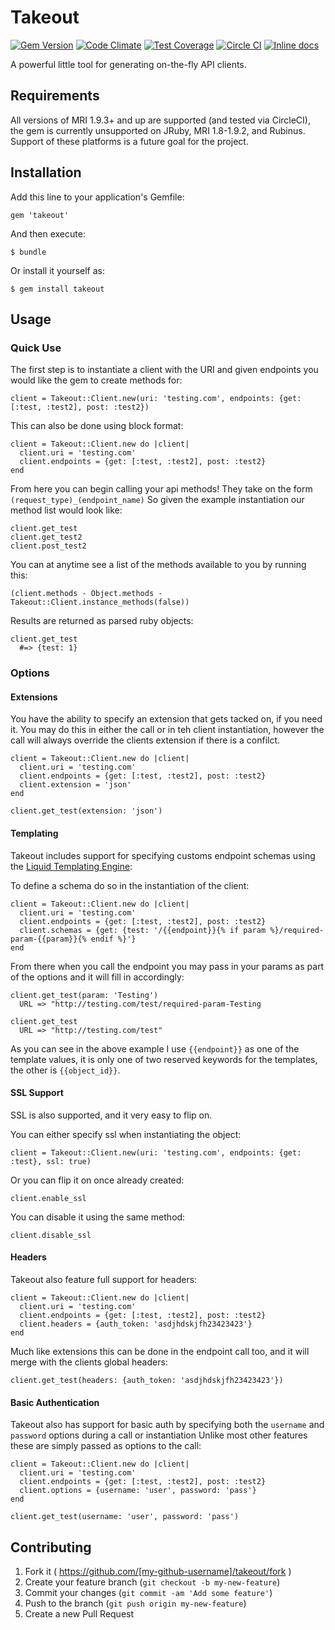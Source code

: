 # Takeout
[![Gem Version](https://badge.fury.io/rb/takeout.svg)](http://badge.fury.io/rb/takeout) [![Code Climate](https://codeclimate.com/github/kylegrantlucas/takeout/badges/gpa.svg)](https://codeclimate.com/github/kylegrantlucas/takeout) [![Test Coverage](https://codeclimate.com/github/kylegrantlucas/takeout/badges/coverage.svg)](https://codeclimate.com/github/kylegrantlucas/takeout/coverage) [![Circle CI](https://circleci.com/gh/kylegrantlucas/takeout/tree/master.svg?style=shield)](https://circleci.com/gh/kylegrantlucas/takeout/tree/master) [![Inline docs](http://inch-ci.org/github/kylegrantlucas/takeout.svg?branch=master&style=shields)](http://inch-ci.org/github/kylegrantlucas/takeout)

A powerful little tool for generating on-the-fly API clients.

## Requirements

All versions of MRI 1.9.3+ and up are supported (and tested via CircleCI), the gem is currently unsupported on JRuby, MRI 1.8-1.9.2, and Rubinus.
Support of these platforms is a future goal for the project.

## Installation

Add this line to your application's Gemfile:

    gem 'takeout'

And then execute:

    $ bundle

Or install it yourself as:

    $ gem install takeout

## Usage

### Quick Use

The first step is to instantiate a client with the URI and given endpoints you would like the gem to create methods for:

    client = Takeout::Client.new(uri: 'testing.com', endpoints: {get: [:test, :test2], post: :test2})

This can also be done using block format:
   
    client = Takeout::Client.new do |client|
      client.uri = 'testing.com'
      client.endpoints = {get: [:test, :test2], post: :test2}
    end
    
From here you can begin calling your api methods! They take on the form ```(request_type)_(endpoint_name)```
So given the example instantiation our method list would look like:

    client.get_test
    client.get_test2
    client.post_test2
    
You can at anytime see a list of the methods available to you by running this:

    (client.methods - Object.methods - Takeout::Client.instance_methods(false))
    
Results are returned as parsed ruby objects:

    client.get_test
      #=> {test: 1}
      
### Options
#### Extensions

You have the ability to specify an extension that gets tacked on, if you need it.
You may do this in either the call or in teh client instantiation, however the call will always override the clients extension if there is a confilct.

    client = Takeout::Client.new do |client|
      client.uri = 'testing.com'
      client.endpoints = {get: [:test, :test2], post: :test2}
      client.extension = 'json'
    end
    
    client.get_test(extension: 'json')
    
#### Templating

Takeout includes support for specifying customs endpoint schemas using the [Liquid Templating Engine](http://liquidmarkup.org):
    
To define a schema do so in the instantiation of the client:

    client = Takeout::Client.new do |client|
      client.uri = 'testing.com'
      client.endpoints = {get: [:test, :test2], post: :test2}
      client.schemas = {get: {test: '/{{endpoint}}{% if param %}/required-param-{{param}}{% endif %}'}
    end
    
From there when you call the endpoint you may pass in your params as part of the options and it will fill in accordingly:

    client.get_test(param: 'Testing')
      URL => "http://testing.com/test/required-param-Testing
        
    client.get_test
      URL => "http://testing.com/test"
        
As you can see in the above example I use ```{{endpoint}}``` as one of the template values, it is only one of two reserved keywords for the templates, the other is ```{{object_id}}```.

#### SSL Support

SSL is also supported, and it very easy to flip on.

You can either specify ssl when instantiating the object:

    client = Takeout::Client.new(uri: 'testing.com', endpoints: {get: :test}, ssl: true)

Or you can flip it on once already created:

    client.enable_ssl

You can disable it using the same method:

    client.disable_ssl

#### Headers

Takeout also feature full support for headers:

    client = Takeout::Client.new do |client|
      client.uri = 'testing.com'
      client.endpoints = {get: [:test, :test2], post: :test2}
      client.headers = {auth_token: 'asdjhdskjfh23423423'}
    end

Much like extensions this can be done in the endpoint call too, and it will merge with the clients global headers:

    client.get_test(headers: {auth_token: 'asdjhdskjfh23423423'})

#### Basic Authentication

Takeout also has support for basic auth by specifying both the ```username``` and ```password``` options during a call or instantiation
Unlike most other features these are simply passed as options to the call:

    client = Takeout::Client.new do |client|
      client.uri = 'testing.com'
      client.endpoints = {get: [:test, :test2], post: :test2}
      client.options = {username: 'user', password: 'pass'}
    end
    
    client.get_test(username: 'user', password: 'pass')

## Contributing

1. Fork it ( https://github.com/[my-github-username]/takeout/fork )
2. Create your feature branch (`git checkout -b my-new-feature`)
3. Commit your changes (`git commit -am 'Add some feature'`)
4. Push to the branch (`git push origin my-new-feature`)
5. Create a new Pull Request
